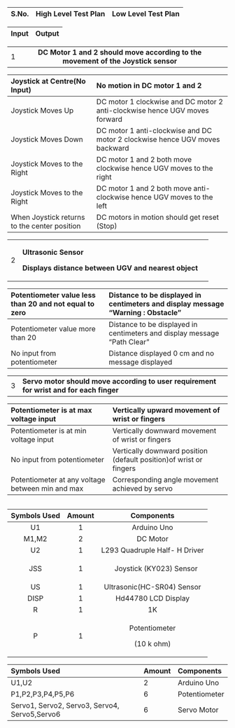 ﻿|**S.No.**|**High Level Test Plan**|**Low Level Test Plan**|
| :- | :-: | :-: |

|Input |Output|
| :-: | :-: |

||||
| :- | :-: | :-: |
|1|**DC Motor 1 and 2 should move according to the movement of the Joystick sensor**||

|Joystick at Centre(No Input)|No motion in DC motor 1 and 2|
| :- | :- |
|Joystick Moves Up|DC motor 1 clockwise and DC motor 2 anti-clockwise hence UGV moves forward|
|Joystick Moves Down|DC motor 1 anti-clockwise and DC motor 2 clockwise hence UGV moves backward|
|Joystick Moves to the Right |DC motor 1 and 2 both move clockwise hence UGV moves to the right |
|Joystick Moves to the Right|DC motor 1 and 2 both move anti- clockwise hence UGV moves to the left|
|When Joystick returns to the center position|DC motors in motion should get reset (Stop)|

||||
| :-: | :- | :- |
|2|<p>**Ultrasonic Sensor** </p><p>**Displays distance between UGV and nearest object**</p>||

|Potentiometer value less than 20 and not equal to zero|Distance to be displayed in centimeters and display message “Warning : Obstacle”|
| :- | :- |
|Potentiometer value more than 20 |Distance to be displayed in centimeters and display message “Path Clear”|
|No input from potentiometer|Distance displayed 0 cm and no message displayed|

||||
| :-: | :- | :- |
|3|**Servo motor should move according to user requirement for wrist and for each finger**||

|Potentiometer is at max voltage input |Vertically upward movement of wrist or fingers|
| :- | :- |
|Potentiometer is at min voltage input |Vertically downward movement of wrist or fingers|
|No input from potentiometer |Vertically downward position (default position)of wrist or fingers|
|Potentiometer at any voltage between min and max|Corresponding angle movement achieved by servo|

||||
| :-: | :- | :- |






|Symbols Used|Amount|Components|
| :-: | :-: | :-: |
|U1|1|Arduino Uno|
|M1,M2|2|DC Motor|
|U2|1|L293 Quadruple Half- H Driver|
|JSS|1|<p>`  `Joystick (KY023) Sensor</p><p></p>|
|US|1|Ultrasonic(HC-SR04) Sensor|
|DISP|1|Hd44780 LCD Display|
|R|1|1K|
|P|1|<p>Potentiometer</p><p>(10 k ohm)</p>|





|Symbols Used|Amount|Components|
| :- | :- | :- |
|U1,U2|2|Arduino Uno|
|P1,P2,P3,P4,P5,P6|6|Potentiometer|
|Servo1, Servo2, Servo3, Servo4, Servo5,Servo6|6|Servo Motor|

